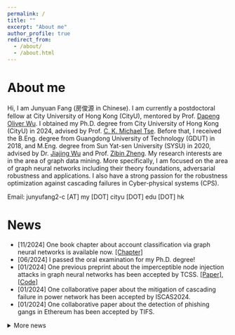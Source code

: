 ```yaml
---
permalink: /
title: ""
excerpt: "About me"
author_profile: true
redirect_from: 
  - /about/
  - /about.html
---
```




# About me

Hi, I am Junyuan Fang (房俊源 in Chinese). I am currently a postdoctoral fellow at City University of Hong Kong (CityU), mentored by Prof. [Dapeng Oliver Wu](https://scholar.google.com/citations?user=sDRLr8gAAAAJ&hl=en). I obtained my Ph.D. degree from City University of Hong Kong (CityU) in 2024, advised by Prof. [C. K. Michael Tse](https://scholar.google.com/citations?user=Ax0J3TkAAAAJ&hl=en). Before that, I received the B.Eng. degree from Guangdong  University of Technology (GDUT) in 2018, and M.Eng. degree from Sun Yat-sen University (SYSU) in 2020, advised by Dr. [Jiajing Wu](https://scholar.google.com/citations?user=EaqeskUAAAAJ&hl=en) and Prof. [Zibin Zheng](https://scholar.google.com/citations?user=WPC6ED4AAAAJ&hl=en). My research interests are in the area of graph data mining. More specifically, I am focused on the area of graph neural networks including their theory foundations, adversarial robustness and applications. I also have a strong passion for the robustness optimization against cascading failures in Cyber-physical systems (CPS).

Email: junyufang2-c [AT] my [DOT] cityu [DOT] edu [DOT] hk

# News

- [11/2024] One book chapter about account classification via graph neural networks is available now. [[Chapter]](https://link.springer.com/chapter/10.1007/978-981-97-4430-5_5)
- [06/2024] I passed the oral examination for my Ph.D. degree!
- [01/2024] One previous preprint about the imperceptible node injection attacks in graph neural networks has been accepted by TCSS. [[Paper]](https://ieeexplore.ieee.org/abstract/document/10443466), [[Code]](https://github.com/alexfanjn/gani)
- [01/2024] One collaborative paper about the mitigation of cascading failure in power network has been accepted by ISCAS2024.
- [01/2024] One collaborative paper about the detection of phishing gangs in Ethereum has been accepted by TIFS.

<details> 
    <summary> More news </summary> 
    <ul>
        <li> [09/2023] I am honored to be awarded the 2023 Research Tuition Scholarship at CityU. </li>
        <li> [06/2023] One paper about the homophily and heterophily information aggregation for Ethereum account classification has been accepted by JETCAS. <a href="https://ieeexplore.ieee.org/abstract/document/10184005">[Paper]</a> </li>
        <li> [06/2023] I am honored to be selected to receive a 2023 IEEE CASS Student Travel Grant for attending ISCAS2023. </li>
        <li> [01/2023] One paper about the impact of network topologies to the performance of GNNs has been accepted by ISCAS2023. <a href="https://ieeexplore.ieee.org/abstract/document/10182188">[Paper]</a>, <a href="https://github.com/alexfanjn/Impact-analysis-of-network-structures">[Code]</a> </li>
        <li> [01/2023] I am honored to be invited to attend <a href="https://gyss.nrf.gov.sg/">[GYSS2023]</a>. </li>
        <li> [10/2022] New preprint "GANI: Global Attacks on Graph Neural Networks via Imperceptible Node Injections" and corresponding codes are available now. <a href="https://arxiv.org/abs/2210.12598">[Paper]</a>, <a href="https://github.com/alexfanjn/gani">[Code]</a> </li>
    </ul>
</details>
